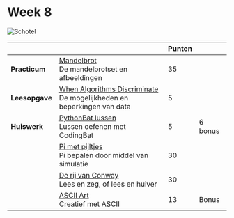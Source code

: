 # Week 8

![Schotel](/images/saucer.png)

|                |                                                                                                                   | Punten |           |
|----------------|-------------------------------------------------------------------------------------------------------------------|--------|-----------|
| **Practicum**  | [Mandelbrot](/problems/mandelbrot.md)<br>De mandelbrotset en afbeeldingen                                         | 35     |           |
| **Leesopgave** | [When Algorithms Discriminate](/readings/algoritmen_discrimineren.md)<br>De mogelijkheden en beperkingen van data | 5      |           |
| **Huiswerk**   | [PythonBat lussen](/problems/pythonbat_lussen.md)<br>Lussen oefenen met CodingBat                                 | 5      | 6 bonus   |
|                | [Pi met pijltjes](/problems/pi_pijlen.md)<br>Pi bepalen door middel van simulatie                                 | 30     |           |
|                | [De rij van Conway](/problems/rij_van_conway.md)<br>Lees en zeg, of lees en huiver                                | 30     |           |
|                | [ASCII Art](/problems/ascii_art)<br>Creatief met ASCII                                                            | 13     | Bonus     |
